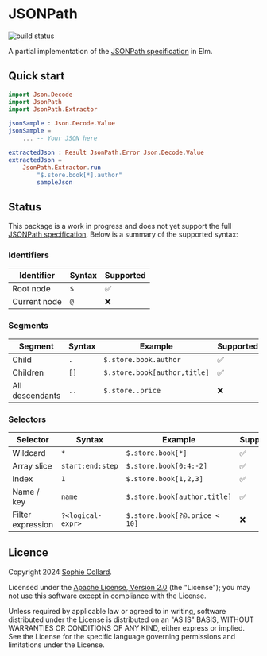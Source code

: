 # JSONPath

![build status](https://github.com/sophiecollard/elm-jsonpath/actions/workflows/build.yml/badge.svg)

A partial implementation of the [JSONPath specification](https://www.rfc-editor.org/rfc/rfc9535) in Elm.

## Quick start

```elm
import Json.Decode
import JsonPath
import JsonPath.Extractor

jsonSample : Json.Decode.Value
jsonSample =
    ... -- Your JSON here

extractedJson : Result JsonPath.Error Json.Decode.Value
extractedJson =
    JsonPath.Extractor.run
        "$.store.book[*].author"
        sampleJson
```

## Status

This package is a work in progress and does not yet support the full [JSONPath specification](https://www.rfc-editor.org/rfc/rfc9535). Below is a summary of the supported syntax:

### Identifiers

| Identifier   | Syntax | Supported |
| ------------ | ------ | --------- |
| Root node    | `$`    | ✅        |
| Current node | `@`    | ❌        |

### Segments

| Segment       | Syntax  | Example                      | Supported |
| ------------- | ------- | ---------------------------- | --------- |
| Child           | `.`   | `$.store.book.author`        | ✅        |
| Children        | `[]`  | `$.store.book[author,title]` | ✅        |
| All descendants | `..`  | `$.store..price`             | ❌        |

### Selectors

| Selector          | Syntax            | Example                       | Supported |
| ----------------- | ----------------- | ----------------------------- | --------- |
| Wildcard          | `*`               | `$.store.book[*]`             | ✅        |
| Array slice       | `start:end:step`  | `$.store.book[0:4:-2]`        | ✅        |
| Index             | `1`               | `$.store.book[1,2,3] `        | ✅        |
| Name / key        | `name`            | `$.store.book[author,title]`  | ✅        |
| Filter expression | `?<logical-expr>` | `$.store.book[?@.price < 10]` | ❌        |

## Licence

Copyright 2024 [Sophie Collard](https://github.com/sophiecollard).

Licensed under the [Apache License, Version 2.0](http://www.apache.org/licenses/LICENSE-2.0) (the "License"); you may not use this software except in compliance with the License.

Unless required by applicable law or agreed to in writing, software distributed under the License is distributed on an "AS IS" BASIS, WITHOUT WARRANTIES OR CONDITIONS OF ANY KIND, either express or implied. See the License for the specific language governing permissions and limitations under the License.
